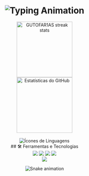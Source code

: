 <h1 align="center">
  <!-- Animação de Terminal -->
  <img src="https://readme-typing-svg.demolab.com?font=Fira+Code&weight=500&size=24&duration=4000&pause=500&center=true&vCenter=true&width=600&lines=Bem-vindo(a)!;Desenvolvedor+Full-Stack;Amante+de+Tecnologia;Explorador+Open+Source" alt="Typing Animation">
</h1>

<div align="center">
  <a href="https://github.com/GUTOFAR1AS">
    <!-- Gráfico de Commits -->
    <img height="180em" src="http://github-readme-streak-stats.herokuapp.com?user=GUTOFAR1AS&theme=dark&background=000000&date_format=M%20j%5B%2C%20Y%5D&border=DD2727" alt="GUTOFAR1AS streak stats"/>
  </a>
</div>

<div align="center">
  <a href="https://github.com/GUTOFAR1AS">
    <img height="180em" src="https://github-readme-stats.vercel.app/api?username=GUTOFAR1AS&show_icons=true&theme=dark&count_private=true&hide_border=true" alt="Estatísticas do GitHub"/>
  </a>
</div>

<div align="center"><br>
  <!-- Animação com Ícones de Linguagens Favoritas -->
  <img src="https://skillicons.dev/icons?i=js,ts,java,kotlin,spring,flutter,angular,docker,maven,dart&theme=dark&perline=5" alt="Ícones de Linguagens"/>
</div>

<div align ="center">
## 🛠️ Ferramentas e Tecnologias
</div>
<div align="center">
  <img src="https://img.shields.io/badge/Frontend-Angular-informational?style=flat&logo=angular&logoColor=white&color=DD0031" />
  <img src="https://img.shields.io/badge/Backend-Kotlin-informational?style=flat&logo=kotlin&logoColor=white&color=0074B1" />
  <img src="https://img.shields.io/badge/Database-PostgreSQL-informational?style=flat&logo=postgresql&logoColor=white&color=4169E1" />
  <img src="https://img.shields.io/badge/CI/CD-Docker-informational?style=flat&logo=docker&logoColor=white&color=2496ED" />
</div>

<div align="center">
  <a href="https://www.linkedin.com/in/gustavo-farias-a21274304/" target="_blank">
    <img src="https://img.shields.io/badge/-LinkedIn-%230077B5?style=for-the-badge&logo=linkedin&logoColor=white" target="_blank">
  </a>
</div>

<div align="center">
  
  ![Snake animation](https://github.com/danielbped/danielbped/blob/output/github-contribution-grid-snake.svg)
</div>
